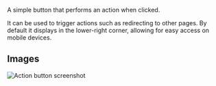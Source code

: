 A simple button that performs an action when clicked.

It can be used to trigger actions such as redirecting to other pages. By default it displays in the
lower-right corner, allowing for easy access on mobile devices.

## Images

<span class="screenshot"></span>

![Action button screenshot](../images/action-button.png)

